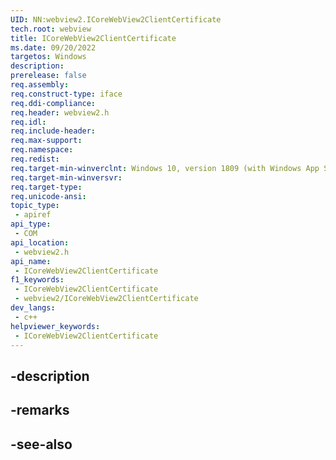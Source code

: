 ```yaml
---
UID: NN:webview2.ICoreWebView2ClientCertificate
tech.root: webview
title: ICoreWebView2ClientCertificate
ms.date: 09/20/2022
targetos: Windows
description: 
prerelease: false
req.assembly: 
req.construct-type: iface
req.ddi-compliance: 
req.header: webview2.h
req.idl: 
req.include-header: 
req.max-support: 
req.namespace: 
req.redist: 
req.target-min-winverclnt: Windows 10, version 1809 (with Windows App SDK 1.1 or later)
req.target-min-winversvr: 
req.target-type: 
req.unicode-ansi: 
topic_type:
 - apiref
api_type:
 - COM
api_location:
 - webview2.h
api_name:
 - ICoreWebView2ClientCertificate
f1_keywords:
 - ICoreWebView2ClientCertificate
 - webview2/ICoreWebView2ClientCertificate
dev_langs:
 - c++
helpviewer_keywords:
 - ICoreWebView2ClientCertificate
---
```


## -description

## -remarks

## -see-also

